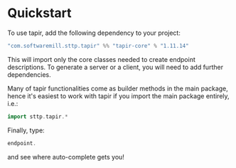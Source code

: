# Quickstart

To use tapir, add the following dependency to your project:

```scala
"com.softwaremill.sttp.tapir" %% "tapir-core" % "1.11.14"
```

This will import only the core classes needed to create endpoint descriptions. To generate a server or a client, you
will need to add further dependencies.

Many of tapir functionalities come as builder methods in the main package, hence it's easiest to work with tapir if 
you import the main package entirely, i.e.:

```scala
import sttp.tapir.*
```

Finally, type:

```scala
endpoint.
```

and see where auto-complete gets you!

